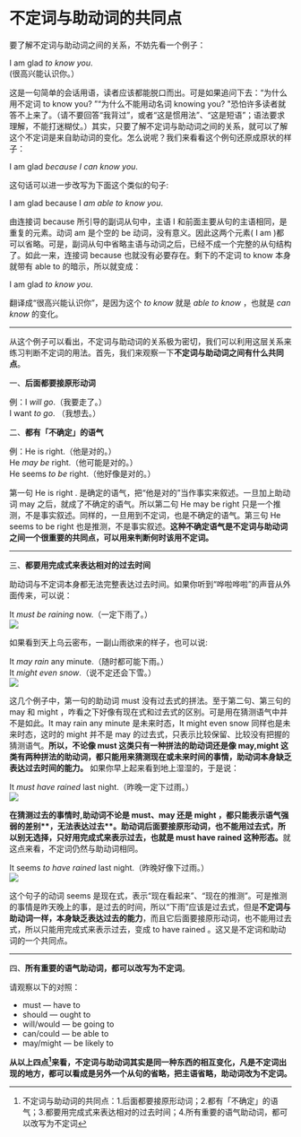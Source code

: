 # 不定词与助动词的共同点

要了解不定词与助动词之间的关系，不妨先看一个例子：
>  
I am glad <em>to know you</em>.  
(很高兴能认识你。）

这是一句简单的会话用语，读者应该都能脱口而出。可是如果追问下去：“为什么用不定词 to know you? ”“为什么不能用动名词 knowing you? "恐怕许多读者就答不上来了。（请不要回答“我背过”，或者“这是惯用法”、“这是短语”；语法要求理解，不能打迷糊仗。）其实，只要了解不定词与助动词之间的关系，就可以了解这个不定词是来自助动词的变化。怎么说呢？我们来看看这个例句还原成原状的样子：

>  
I am glad <em>because I can know you</em>.  

这句话可以进一步改写为下面这个类似的句子:

>  
I am glad because I <em>am able to know you</em>.  

由连接词 because 所引导的副词从句中，主语 I 和前面主要从句的主语相同，是重复的元素。动词 am 是个空的 be 动词，没有意义。因此这两个元素( I am )都可以省略。可是，副词从句中省略主语与动词之后，已经不成一个完整的从句结构了。如此一来，连接词 because 也就没有必要存在。剩下的不定词 to know 本身就带有 able to 的暗示，所以就变成：

>  
I am glad <em>to know you</em>.  

翻译成“很高兴能认识你”，是因为这个 <em>to know</em> 就是 <em>able to know</em> ，也就是 <em>can know</em> 的变化。


---


从这个例子可以看出，不定词与助动词的关系极为密切，我们可以利用这层关系来练习判断不定词的用法。首先，我们来观察一下<b>**不定词**与**助动词**之间有什么共同点</b>。

一、**后面都要接原形动词**
>  
例：I <em>will go</em>.（我要走了。）  
I want <em>to go</em>. （我想去。）  

二、**都有「不确定」的语气**
>  
例：He is right.（他是对的。）  
He <em>may be</em> right.（他可能是对的。）  
He seems <em>to be</em> right.（他好像是对的。）

第一句 He is right . 是确定的语气，把“他是对的”当作事实来叙述。一旦加上助动词 may 之后，就成了不确定的语气。所以第二句 He may be right 只是一个推测，不是事实叙述。同样的，一旦用到不定词，也是不确定的语气。第三句 He seems to be right 也是推测，不是事实叙述。<b>这种**不确定语气**是**不定词与助动词之间**一个**很重要的共同点**，可以用来判断何时该用不定词。</b>


---


三、**都要用完成式来表达相对的过去时间**  

助动词与不定词本身都无法完整表达过去时间。如果你听到“哗啦哗啦”的声音从外面传来，可以说：
>  
It <em>must be raining</em> now.（一定下雨了。）  
![](http://ww1.sinaimg.cn/large/92c4e634gw1f184cobjdyj20aq04njr9.jpg)  

如果看到天上乌云密布，一副山雨欲来的样子，也可以说:
>  
It <em>may rain</em> any minute.（随时都可能下雨。）  
It <em>might even snow</em>.（说不定还会下雪。）  
![](http://ww1.sinaimg.cn/large/92c4e634gw1f184khrsrxj20ca05zjrd.jpg)

这几个例子中，第一句的助动词 must 没有过去式的拼法。至于第二句、第三句的 may 和 might ，咋看之下好像有现在式和过去式的区别。可是用在猜测语气中并不是如此。It may rain any minute 是未来时态，It might even snow 同样也是未来时态，这时的 might 并不是 may 的过去式，只表示比较保留、比较没有把握的猜测语气。<b>所以，不论像 must 这类只有一种拼法的助动词还是像 may,might 这类有两种拼法的助动词，都只能用来猜测现在或未来时间的事情，**助动词本身缺乏表达过去时间的能力**。</b>
如果你早上起来看到地上湿湿的，于是说：

>  
It <em>must have rained</em> last night.（昨晚一定下过雨。）  
![](http://ww3.sinaimg.cn/large/92c4e634gw1f184ug9pbdj20ax05hglk.jpg)  

<b>在**猜测过去**的事情时,助动词**不论是 must、may 还是 might **，都**只能表示语气强弱**的差别**，无法表达过去**。助动词后面要接原形动词，也不能用过去式，所以别无选择，**只好用完成式来表示过去**，也就是 must have rained  这种形态。</b>就这点来看，不定词仍然与助动词相同。

>  
It seems <em>to have rained</em> last night.（昨晚好像下过雨。）  
![](http://ww3.sinaimg.cn/large/92c4e634gw1f184uouz0fj20ac051jrb.jpg)  

这个句子的动词 seems 是现在式，表示“现在看起来”、“现在的推测”。可是推测的事情是昨天晚上的事，是过去的时间，所以“下雨”应该是过去式，但是<b>不定词与助动词一样，本身缺乏表达过去的能力</b>，而且它后面要接原形动词，也不能用过去式，所以只能用完成式来表示过去，变成 to have rained 。这又是不定词和助动词的一个共同点。

----

四、**所有重要的语气助动词，都可以改写为不定词**。

请观察以下的对照：

- must       —   have to  
- should     —   ought to  
- will/would —   be going to  
- can/could  —   be able to  
- may/might  —   be likely to  

<b>从以上四点[^1]来看，不定词与助动词其实是同一种东西的相互变化，凡是不定词出现的地方，都可以看成是另外一个从句的省略，把主语省略，助动词改为不定词。</b>  

[^1]: 不定词与助动词的共同点：1.后面都要接原形动词；2.都有「不确定」的语气；3.都要用完成式来表达相对的过去时间；4.所有重要的语气助动词，都可以改写为不定词

